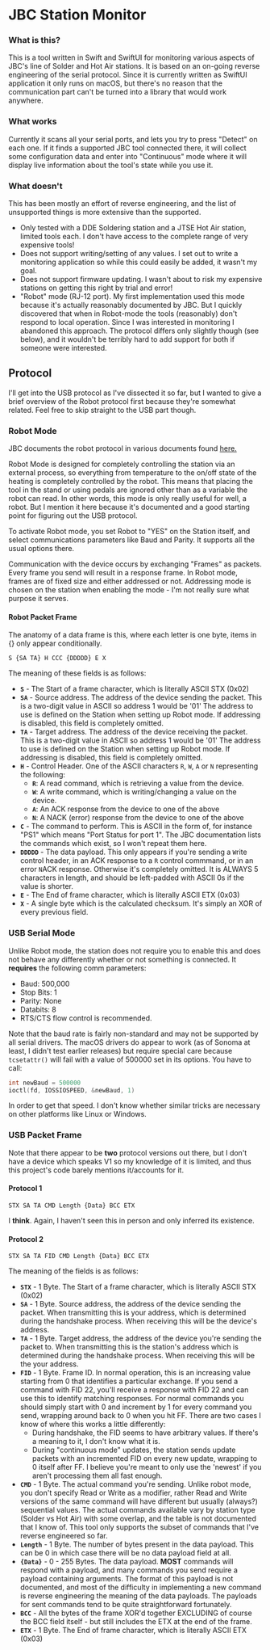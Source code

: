 # JBC Station Monitor

### What is this?

This is a tool written in Swift and SwiftUI for monitoring various aspects of JBC's line of Solder and Hot Air stations.  It is based on an on-going reverse engineering of the serial protocol. Since it is currently written as SwiftUI application it only runs on macOS, but there's no reason that the communication part can't be turned into a library that would work anywhere.

### What works

Currently it scans all your serial ports, and lets you try to press "Detect" on each one. If it finds a supported JBC tool connected there, it will collect some configuration data and enter into "Continuous" mode where it will display live information about the tool's state while you use it.

### What doesn't

This has been mostly an effort of reverse engineering, and the list of unsupported things is more extensive than the supported.
- Only tested with a DDE Soldering station and a JTSE Hot Air station, limited tools each. I don't have access to the complete range of very expensive tools!
- Does not support writing/setting of any values. I set out to write a monitoring application so while this could easily be added, it wasn't my goal.
- Does not support firmware updating. I wasn't about to risk my expensive stations on getting this right by trial and error!
- "Robot" mode (RJ-12 port). My first implementation used this mode because it's actually reasonably documented by JBC. But I quickly discovered that when in Robot-mode the tools (reasonably) don't respond to local operation. Since I was interested in monitoring I abandoned this approach. The protocol differs only slightly though (see below), and it wouldn't be terribly hard to add support for both if someone were interested.

## Protocol

I'll get into the USB protocol as I've dissected it so far, but I wanted to give a brief overview of the Robot protocol first because they're somewhat related. Feel free to skip straight to the USB part though.

### Robot Mode
JBC documents the robot protocol in various documents found [here.](https://www.jbctools.com/robots-guide.html)

Robot Mode is designed for completely controlling the station via an external process, so everything from temperature to the on/off state of the heating is completely controlled by the robot. This means that placing the tool in the stand or using pedals are ignored other than as a variable the robot can read. In other words, this mode is only really useful for well, a robot. But I mention it here because it's documented and a good starting point for figuring out the USB protocol.

To activate Robot mode, you set Robot to "YES" on the Station itself, and select communications parameters like Baud and Parity. It supports all the usual options there.

Communication with the device occurs by exchanging "Frames" as packets. Every frame you send will result in a response frame. In Robot mode, frames are of fixed size and either addressed or not. Addressing mode is chosen on the station when enabling the mode - I'm not really sure what purpose it serves.

#### Robot Packet Frame
The anatomy of a data frame is this, where each letter is one byte, items in {} only appear conditionally.

`S {SA TA} H CCC {DDDDD} E X`
	
The meaning of these fields is as follows:

- **`S`** - The Start of a frame character, which is literally ASCII STX (0x02)
- **`SA`** - Source address. The address of the device sending the packet. This is a two-digit value in ASCII so address 1 would be '01' The address to use is defined on the Station when setting up Robot mode. If addressing is disabled, this field is completely omitted.
- **`TA`** - Target address. The address of the device receiving the packet. This is a two-digit value in ASCII so address 1 would be '01' The address to use is defined on the Station when setting up Robot mode. If addressing is disabled, this field is completely omitted.
- **`H`** - Control Header. One of the ASCII characters `R`, `W`, `A` or `N` representing the following:
   - **`R`**: A read command, which is retrieving a value from the device.
   - **`W`**: A write command, which is writing/changing a value on the device.
   - **`A`**: An ACK response from the device to one of the above
   - **`N`**: A NACK (error) response from the device to one of the above
- **`C`** - The command to perform. This is ASCII in the form of, for instance "PS1" which means "Port Status for port 1". The JBC documentation lists the commands which exist, so I won't repeat them here.
- **`DDDDD`** - The data payload. This only appears if you're sending a `W`rite control header, in an ACK response to a `R` control commmand, or in an error `N`ACK response. Otherwise it's completely omitted. It is ALWAYS 5 characters in length, and should be left-padded with ASCII 0s if the value is shorter.
- **`E`** - The End of frame character, which is literally ASCII ETX (0x03)
- **`X`** - A single byte which is the calculated checksum. It's simply an XOR of every previous field.

### USB Serial Mode
Unlike Robot mode, the station does not require you to enable this and does not behave any differently whether or not something is connected. It **requires** the following comm parameters:
- Baud: 500,000
- Stop Bits: 1
- Parity: None
- Databits: 8
- RTS/CTS flow control is recommended.

Note that the baud rate is fairly non-standard and may not be supported by all serial drivers. The macOS drivers do appear to work (as of Sonoma at least, I didn't test earlier releases) but require special care because ```tcsetattr()``` will fail with a value of 500000 set in its options. You have to call:
```c
int newBaud = 500000
ioctl(fd, IOSSIOSPEED, &newBaud, 1)
``` 
In order to get that speed. I don't know whether similar tricks are necessary on other platforms like Linux or Windows.

### USB Packet Frame

Note that there appear to be **two** protocol versions out there, but I don't have a device which speaks V1 so my knowledge of it is limited, and thus this project's code barely mentions it/accounts for it.
#### Protocol 1
`STX SA TA CMD Length {Data} BCC ETX` 

I **think**. Again, I haven't seen this in person and only inferred its existence.
#### Protocol 2
`STX SA TA FID CMD Length {Data} BCC ETX`

The meaning of the fields is as follows:

- **`STX`** - 1 Byte. The Start of a frame character, which is literally ASCII STX (0x02)
- **`SA`** - 1 Byte. Source address, the address of the device sending the packet. When transmitting this is your address, which is determined during the handshake process. When receiving this will be the device's address.
- **`TA`** - 1 Byte. Target address, the address of the device you're sending the packet to. When transmitting this is the station's address which is determined during the handshake process. When receiving this will be the your address.
- **`FID`** - 1 Byte. Frame ID. In normal operation, this is an increasing value starting from 0 that identifies a particular exchange. If you send a command with FID 22, you'll receive a response with FID 22 and can use this to identify matching responses. For normal commands you should simply start with 0 and increment by 1 for every command you send, wrapping around back to 0 when you hit FF. There are two cases I know of where this works a little differently:
  - During handshake, the FID seems to have arbitrary values. If there's a meaning to it, I don't know what it is.
  - During "continuous mode" updates, the station sends update packets with an incremented FID on every new update, wrapping to 0 itself after FF. I believe you're meant to only use the 'newest' if you aren't processing them all fast enough.
- **`CMD`** - 1 Byte. The actual command you're sending. Unlike robot mode, you don't specify Read or Write as a modifier, rather Read and Write versions of the same command will have different but usually (always?) sequential values. The actual commands available vary by station type (Solder vs Hot Air) with some overlap, and the table is not documented that I know of. This tool only supports the subset of commands that I've reverse engineered so far.
- **`Length`** - 1 Byte. The number of bytes present in the data payload. This can be 0 in which case there will be no data payload field at all.
- **`{Data}`** - 0 - 255 Bytes. The data payload. **MOST** commands will respond with a payload, and many commands you send require a payload containing arguments. The format of this payload is not documented, and most of the difficulty in implementing a new command is reverse engineering the meaning of the data payloads. The payloads for sent commands tend to be quite straightforward fortunately.
- **`BCC`** - All the bytes of the frame XOR'd together EXCLUDING of course the BCC field itself - but still includes the ETX at the end of the frame.
- **`ETX`** - 1 Byte. The End of frame character, which is literally ASCII ETX (0x03)

